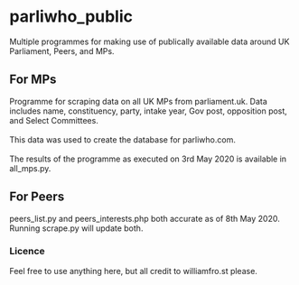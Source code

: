 # parliwho_public

Multiple programmes for making use of publically available data around UK Parliament, Peers, and MPs.

<h2>For MPs</h2>
Programme for scraping data on all UK MPs from parliament.uk. Data includes name, constituency, party, intake year, Gov post, opposition post, and Select Committees.
<br><br>
This data was used to create the database for parliwho.com.
<br><br>
The results of the programme as executed on 3rd May 2020 is available in all_mps.py.

<h2>For Peers</h2>
peers_list.py and peers_interests.php both accurate as of 8th May 2020. Running scrape.py will update both.

<h3>Licence</h3>
Feel free to use anything here, but all credit to williamfro.st please.
